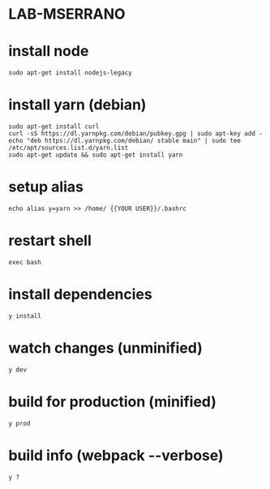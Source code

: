 # LAB-MSERRANO

# install node
```shell
sudo apt-get install nodejs-legacy
```

# install yarn (debian)
```shell
sudo apt-get install curl
curl -sS https://dl.yarnpkg.com/debian/pubkey.gpg | sudo apt-key add -
echo "deb https://dl.yarnpkg.com/debian/ stable main" | sudo tee /etc/apt/sources.list.d/yarn.list
sudo apt-get update && sudo apt-get install yarn
```

# setup alias
```shell
echo alias y=yarn >> /home/ {{YOUR USER}}/.bashrc
```

# restart shell
```shell
exec bash
```

# install dependencies
```shell
y install
```

# watch changes (unminified)
```shell
y dev
```

# build for production (minified)
```shell
y prod
```

# build info (webpack --verbose)
```shell
y ?
```